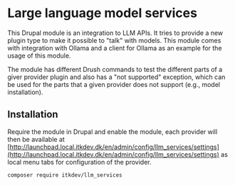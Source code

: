 # Large language model services

This Drupal module is an integration to LLM APIs. It tries to provide a new plugin type to make it possible to "talk"
with models. This module comes with integration with Ollama and a client for Ollama as an example for the usage of this
module.

The module has different Drush commands to test the different parts of a giver provider plugin and also has a "not
supported" exception, which can be used for the parts that a given provider does not support (e.g., model installation).

## Installation

Require the module in Drupal and enable the module, each provider will then be available at
[http://launchpad.local.itkdev.dk/en/admin/config/llm_services/settings](http://launchpad.local.itkdev.dk/en/admin/config/llm_services/settings)
as local menu tabs for configuration of the provider.

```shell
composer require itkdev/llm_services
```
